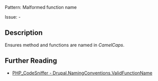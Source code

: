 Pattern: Malformed function name

Issue: -

## Description

Ensures method and functions are named in _CamelCaps_.

## Further Reading

* [PHP_CodeSniffer - Drupal.NamingConventions.ValidFunctionName](https://git.drupalcode.org/project/coder/-/tree/8.3.x/coder_sniffer/Drupal/Sniffs/NamingConventions/ValidFunctionNameSniff.php)